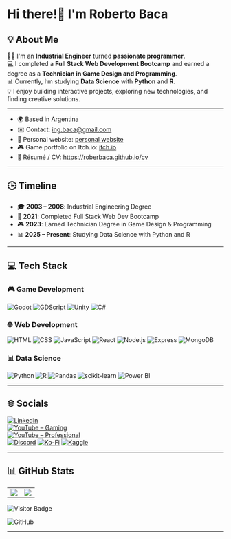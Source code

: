 # Hi there!👋 I'm Roberto Baca

## 💡 About Me

👨‍🎓 I'm an **Industrial Engineer** turned **passionate programmer**.  
💻 I completed a **Full Stack Web Development Bootcamp** and earned a degree as a **Technician in Game Design and Programming**.  
📊 Currently, I’m studying **Data Science** with **Python** and **R**.  
💡 I enjoy building interactive projects, exploring new technologies, and finding creative solutions.

---

- 🌍 Based in Argentina  
- ✉️ Contact: <a href="mailto:ing.baca@gmail.com" target="_blank">ing.baca@gmail.com</a>  
- 🔗 Personal website: <a href="https://robertobaca-90035.web.app/" target="_blank">personal website</a>  
- 🎮 Game portfolio on Itch.io: <a href="https://rnb-games.itch.io/" target="_blank">itch.io</a>  
- 📘 Résumé / CV: <a href="https://roberbaca.github.io/cv" target="_blank">https://roberbaca.github.io/cv</a>

---

## 🕒 Timeline

- 🎓 **2003 – 2008**: Industrial Engineering Degree  
- 🚀 **2021**: Completed Full Stack Web Dev Bootcamp  
- 🎮 **2023**: Earned Technician Degree in Game Design & Programming  
- 📊 **2025 – Present**: Studying Data Science with Python and R  

---

## 💻 Tech Stack

### 🎮 Game Development
![Godot](https://img.shields.io/badge/Godot-478CBF?style=for-the-badge&logo=godot-engine&logoColor=white)
![GDScript](https://img.shields.io/badge/GDScript-3584E4?style=for-the-badge&logo=godot-engine&logoColor=white)
![Unity](https://img.shields.io/badge/Unity-000000?style=for-the-badge&logo=unity&logoColor=white)
![C#](https://img.shields.io/badge/C%23-239120?style=for-the-badge&logo=c-sharp&logoColor=white)

### 🌐 Web Development
![HTML](https://img.shields.io/badge/HTML5-E34F26?style=for-the-badge&logo=html5&logoColor=white)
![CSS](https://img.shields.io/badge/CSS3-1572B6?style=for-the-badge&logo=css3&logoColor=white)
![JavaScript](https://img.shields.io/badge/JavaScript-F7DF1E?style=for-the-badge&logo=javascript&logoColor=black)
![React](https://img.shields.io/badge/React-20232A?style=for-the-badge&logo=react&logoColor=61DAFB)
![Node.js](https://img.shields.io/badge/Node.js-339933?style=for-the-badge&logo=nodedotjs&logoColor=white)
![Express](https://img.shields.io/badge/Express.js-000000?style=for-the-badge&logo=express&logoColor=white)
![MongoDB](https://img.shields.io/badge/MongoDB-4EA94B?style=for-the-badge&logo=mongodb&logoColor=white)

### 📊 Data Science
![Python](https://img.shields.io/badge/Python-3670A0?style=for-the-badge&logo=python&logoColor=ffdd54)
![R](https://img.shields.io/badge/R-276DC3?style=for-the-badge&logo=r&logoColor=white)
![Pandas](https://img.shields.io/badge/Pandas-150458?style=for-the-badge&logo=pandas&logoColor=white)
![scikit-learn](https://img.shields.io/badge/scikit--learn-F7931E?style=for-the-badge&logo=scikit-learn&logoColor=white)
![Power BI](https://img.shields.io/badge/Power%20BI-F2C811?style=for-the-badge&logo=powerbi&logoColor=black)


---

## 🌐 Socials

[![LinkedIn](https://img.shields.io/badge/LinkedIn-%230077B5.svg?style=for-the-badge&logo=linkedin&logoColor=white)](https://linkedin.com/in/robertonicolasbaca)  
[![YouTube – Gaming](https://img.shields.io/badge/YouTube%20Gaming-FF0000?style=for-the-badge&logo=youtube&logoColor=white)](https://www.youtube.com/@RNB-Games-Studio)  
[![YouTube – Professional](https://img.shields.io/badge/YouTube%20Pro-FF0000?style=for-the-badge&logo=youtube&logoColor=white)](https://www.youtube.com/@roberbaca)  
[![Discord](https://img.shields.io/badge/Discord-5865F2?style=for-the-badge&logo=discord&logoColor=white)](https://discord.com/users/578043026484494347)
[![Ko-Fi](https://img.shields.io/badge/Ko--fi-FF5E5B?style=for-the-badge&logo=ko-fi&logoColor=white)](https://ko-fi.com/rnbgames)
[![Kaggle](https://img.shields.io/badge/Kaggle-20BEFF?style=for-the-badge&logo=kaggle&logoColor=white)](https://www.kaggle.com/robertonicolsbaca)



---

## 📊 GitHub Stats

<table align="center">
  <tr>
    <td align="center">
      <img src="https://github-readme-stats.vercel.app/api?username=roberbaca&show_icons=true&theme=transparent&hide_border=true" />
    </td>
    <td align="center">
      <img src="https://github-readme-stats.vercel.app/api/top-langs/?username=roberbaca&layout=compact&theme=transparent&hide_border=true" />
    </td>
  </tr>
</table>


![Visitor Badge](https://visitor-badge.laobi.icu/badge?page_id=roberbaca.roberbaca)

![GitHub](https://img.shields.io/github/followers/roberbaca?label=Follow&style=social)

---
